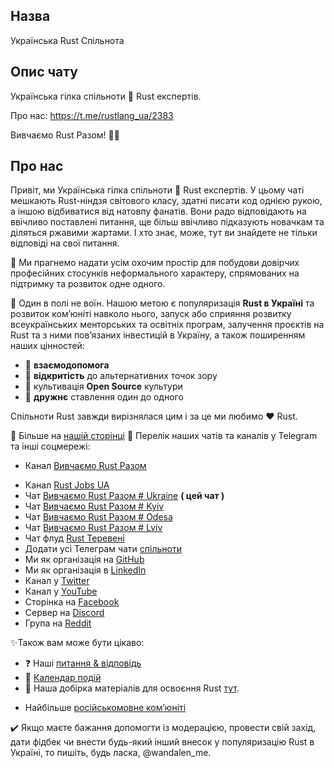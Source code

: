 ## Назва
Українська Rust Спільнота

## Опис чату
Українська гілка спільноти 🦀 Rust експертів.

Про нас: https://t.me/rustlang_ua/2383

Вивчаємо Rust Разом! 💙💛

## Про нас

Привіт, ми Українська гілка спільноти 🦀 Rust експертів. У цьому чаті мешкають Rust-ніндзя світового класу, здатні писати код однією рукою, а іншою відбиватися від натовпу фанатів. Вони радо відповідають на ввічливо поставлені питання, ще більш ввічливо підказують новачкам та діляться ржавими жартами. І хто знає, може, тут ви знайдете не тільки відповіді на свої питання.

🏁 Ми прагнемо надати усім охочим простір для побудови довірчих професійних стосунків неформального характеру, спрямованих на підтримку та розвиток одне одного.

🤝 Один в полі не воїн. Нашою метою є популяризація **Rust в Україні** та розвиток ком’юніті навколо нього, запуск або сприяння розвитку всеукраїнських менторських та освітніх програм, залучення проєктів на Rust та з ними пов’язаних інвестицій в Україну, а також поширенням наших цінностей:

- 💜 **взаємодопомога**
- 🐣 **відкритість** до альтернативних точок зору
- 📃 культивація **Open Source** культури
- 🤗 **дружнє** ставлення один до одного

Спільноти Rust завжди вирізнялася цим і за це ми любимо ❤️ Rust.

📃 Більше на [нашій сторінці](https://github.com/rust-lang-ua/learn_rust_together)
💬 Перелік наших чатів та каналів у Telegram та інші соцмережі:

- Канал [Вивчаємо Rust Разом](https://t.me/learn_rust_ukr)
<!-- - English channel [Learn Rust Together](https://t.me/learn_rust) -->
- Канал [Rust Jobs UA](https://t.me/rust_jobs_ua)   
- Чат [Вивчаємо Rust Разом # Ukraine](https://t.me/rustlang_ua) **( цей чат )**
- Чат [Вивчаємо Rust Разом # Kyiv](https://t.me/learn_rust_together_kyiv)
- Чат [Вивчаємо Rust Разом # Odesa](https://t.me/learn_rust_together_odesa)
- Чат [Вивчаємо Rust Разом # Lviv](https://t.me/learn_rust_together_lviv)
- Чат флуд [Rust Теревені](https://t.me/rust_tereveni)
- Додати усі Телеграм чати [спільноти](https://t.me/addlist/9eO5-savTm9mMDJi)
- Ми як організація на [GitHub](https://github.com/rust-lang-ua)
- Ми як організація в [LinkedIn](https://www.linkedin.com/company/ukrainian-rust-community)
- Канал у [Twitter](https://twitter.com/LearnTogetherP)
- Канал у [YouTube](https://www.youtube.com/channel/UCmkAFUu2MVOX8ly0LjB6TMA)
- Сторінка на [Facebook](https://www.facebook.com/learntogetherpro) 
- Сервер на [Discord](https://discord.com/invite/JVCZfTVf5A)  
- Група на [Reddit](https://www.reddit.com/r/rustlang_ua) 


✨Також вам може бути цікаво:

- ❓ Наші [питання & відповідь](https://t.me/rustlang_ua/2344)
- 📅 [Календар подій](https://t.me/rustlang_ua/2350) 
- 📖 Наша добірка матеріалів для освоєння Rust [тут](https://github.com/rust-lang-ua/learn_rust_together/blob/master/learn.md).
<!-- - Чат [Rust Peerlab](https://t.me/peerlab_kharkiv_rust) в Харкові -->
- Найбільше [російськомовне ком’юніті](https://t.me/rustlang_ru)

✔️ Якщо маєте бажання допомогти із модерацією, провести свій захід, дати фідбек чи внести будь-який інший внесок у популяризацію Rust в Україні, то пишіть, будь ласка, @wandalen_me.
